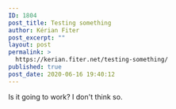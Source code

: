 ```yaml
---
ID: 1804
post_title: Testing something
author: Kérian Fiter
post_excerpt: ""
layout: post
permalink: >
  https://kerian.fiter.net/testing-something/
published: true
post_date: 2020-06-16 19:40:12
---
```

Is it going to work? I don't think so.